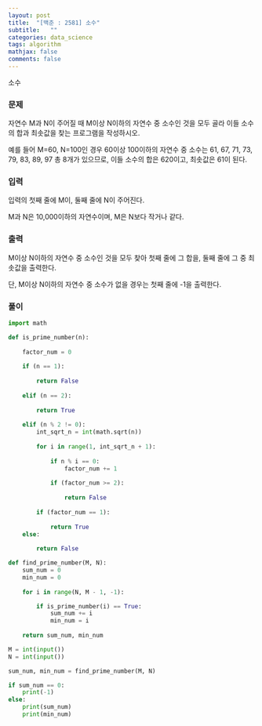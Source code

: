 ```yaml
---
layout: post
title:  "[백준 : 2581] 소수"
subtitle:   ""
categories: data_science
tags: algorithm
mathjax: false
comments: false
---
```


소수

### 문제

자연수 M과 N이 주어질 때 M이상 N이하의 자연수 중 소수인 것을 모두 골라 이들 소수의 합과 최솟값을 찾는 프로그램을 작성하시오.

예를 들어 M=60, N=100인 경우 60이상 100이하의 자연수 중 소수는 61, 67, 71, 73, 79, 83, 89, 97 총 8개가 있으므로, 이들 소수의 합은 620이고, 최솟값은 61이 된다.

### 입력

입력의 첫째 줄에 M이, 둘째 줄에 N이 주어진다.

M과 N은 10,000이하의 자연수이며, M은 N보다 작거나 같다.

### 출력

M이상 N이하의 자연수 중 소수인 것을 모두 찾아 첫째 줄에 그 합을, 둘째 줄에 그 중 최솟값을 출력한다. 

단, M이상 N이하의 자연수 중 소수가 없을 경우는 첫째 줄에 -1을 출력한다.

### 풀이

```python
import math

def is_prime_number(n):
    
    factor_num = 0
    
    if (n == 1):
        
        return False
    
    elif (n == 2):
        
        return True
    
    elif (n % 2 != 0):
        int_sqrt_n = int(math.sqrt(n))
        
        for i in range(1, int_sqrt_n + 1):
            
            if n % i == 0:
                factor_num += 1
            
            if (factor_num >= 2):
                
                return False
            
        if (factor_num == 1):
            
            return True
    else:
        
        return False

def find_prime_number(M, N):
    sum_num = 0
    min_num = 0
   
    for i in range(N, M - 1, -1):

        if is_prime_number(i) == True:
            sum_num += i
            min_num = i
    
    return sum_num, min_num

M = int(input())
N = int(input())

sum_num, min_num = find_prime_number(M, N)

if sum_num == 0:
    print(-1)
else:
    print(sum_num)
    print(min_num)
```